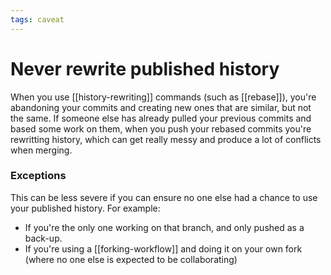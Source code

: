 ```yaml
---
tags: caveat
---
```


# Never rewrite published history
When you use [[history-rewriting]] commands (such as [[rebase]]), you're abandoning your commits and creating new ones that are similar, but not the same. If someone else has already pulled your previous commits and based some work on them, when you push your rebased commits you're rewritting history, which can get really messy and produce a lot of conflicts when merging.

### Exceptions
This can be less severe if you can ensure no one else had a chance to use your published history. For example:

* If you're the only one working on that branch, and only pushed as a back-up.
* If you're using a [[forking-workflow]] and doing it on your own fork (where no one else is expected to be collaborating)
